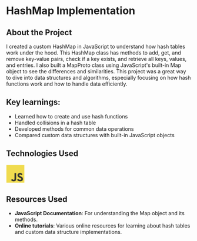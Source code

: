 # HashMap Implementation

## About the Project
I created a custom HashMap in JavaScript to understand how hash tables work under the hood. This HashMap class has methods to add, get, and remove key-value pairs, check if a key exists, and retrieve all keys, values, and entries. I also built a MapProto class using JavaScript's built-in Map object to see the differences and similarities. This project was a great way to dive into data structures and algorithms, especially focusing on how hash functions work and how to handle data efficiently.

## Key learnings:
- Learned how to create and use hash functions
- Handled collisions in a hash table
- Developed methods for common data operations
- Compared custom data structures with built-in JavaScript objects

## Technologies Used
<img src="https://github.com/devicons/devicon/blob/master/icons/javascript/javascript-original.svg" width="50">

## Resources Used
- **JavaScript Documentation**: For understanding the Map object and its methods.
- **Online tutorials**: Various online resources for learning about hash tables and custom data structure implementations.
